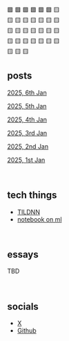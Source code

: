 🟩 🟩 🟩 🟩 🟩 🟩 🟨  <br>
🟨 🟨 🟨 🟨 🟨 🟨 🟨  <br>
🟨 🟨 🟨 🟨 🟨 🟨 🟨  <br>
🟨 🟨 🟨 🟨 🟨 🟨 🟨  <br>
🟨 🟨 🟨  <br>


## posts

[2025, 6th Jan](2025/0106.md)

[2025, 5th Jan](2025/0105.md)

[2025, 4th Jan](2025/0104.md)

[2025, 3rd Jan](2025/0103.md)

[2025, 2nd Jan](2025/0102.md)

[2025, 1st Jan](2025/0101.md)

<br>

## tech things

- [TILDNN](https://attentionmech.github.io/TILDNN)
- [notebook on ml](https://attentionmech.github.io/crack-ml/)

<br>

## essays

TBD

<br>

## socials

- [X](https://x.com/attentionmech)
- [Github](https://github.com/attentionmech)


